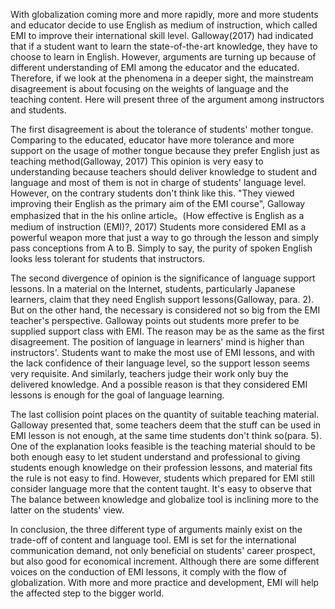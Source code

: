 With globalization coming more and more rapidly, more and more students and educator decide to use English as medium of instruction, which called EMI to improve their international skill level. Galloway(2017) had indicated that if a student want to learn the state-of-the-art knowledge, they have to choose to learn in English. However, arguments are turning up because of different understanding of EMI among the educator and the educated. Therefore, if we look at the phenomena in a deeper sight, the mainstream disagreement is about focusing on the weights of language and the teaching content. Here will present three of the argument among instructors and students.

The first disagreement is about the tolerance of students' mother tongue. Comparing to the educated, educator have more tolerance and more support on the usage of mother tongue because they prefer English just as teaching method(Galloway, 2017) This opinion is very easy to understanding because teachers should deliver knowledge to student and language and most of them is not in charge of students' language level. However, on the contrary students don't think like this. "They viewed improving their English as the primary aim of the EMI course", Galloway emphasized that in the his online article。(How effective is English as a medium of instruction (EMI)?, 2017) Students more considered EMI as a powerful weapon more that just a way to go through the lesson and simply pass conceptions from A to B. Simply to say, the purity of spoken English looks less tolerant for students that instructors.

The second divergence of opinion is the significance of language support lessons. In a material on the Internet, students, particularly Japanese learners, claim that they need English support lessons(Galloway, para. 2). But on the other hand, the necessary is considered not so big from the EMI teacher's perspective. Galloway points out students more prefer to be supplied support class with EMI. The reason may be as the same as the first disagreement. The position of language in learners' mind is higher than instructors'. Students want to make the most use of EMI lessons, and with the lack confidence of their language level, so the support lesson seems very requisite. And similarly, teachers judge their work only buy the delivered knowledge. And a possible reason is that they considered EMI lessons is enough for the goal of language learning. 

The last collision point places on the quantity of suitable teaching material. Galloway presented that, some teachers deem that the stuff can be used in EMI lesson is not enough, at the same time students don't think so(para. 5). One of the explanation looks feasible is the teaching material should to be both enough easy to let student understand and professional to giving students enough knowledge on their profession lessons, and material fits the rule is not easy to find. However, students which prepared for EMI still consider language more that the content taught. It's easy to observe that The balance between knowledge and globalize tool is inclining more to the latter on the students' view.

In conclusion, the three different type of arguments mainly exist on the trade-off of content and language tool. EMI is set for the international communication demand, not only beneficial on students' career prospect, but also good for economical increment. Although there are some different voices on the conduction of EMI lessons, it comply with the flow of globalization. With more and more practice and development, EMI will help the affected step to the bigger world.